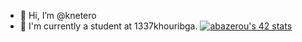- 👋 Hi, I’m @knetero
- 🌱 I'm currently a student at 1337khouribga.
[![abazerou's 42 stats](https://badge42.vercel.app/api/v2/clasa4mm500110gml4h5xz0r9/stats?cursusId=21&coalitionId=74)](https://github.com/JaeSeoKim/badge42)
